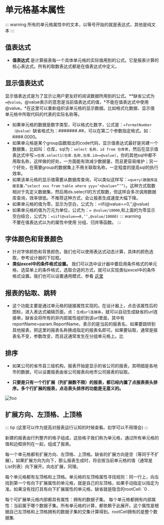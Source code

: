 # 单元格基本属性

::: warning
所有的单元格属性中的文本，以等号开始的就是表达式，其他是纯文本
:::

## 值表达式

- **值表达式** 是计算报表每一个具体单元格的实际值用到的公式。它是报表计算的核心表达式。所有的取数表达式都是在值表达式中定义。
  
## 显示值表达式
 显示值表达式是为了显示让用户更友好的阅读数据所用到的公式。**缺省公式为`=@value`。@value表示的意思是当前值表达式的值，*不能在值表达式中使用@value。*在这里可以重新组织该单元格的显示数据。比如格式化数据、显示值单元格中所取代码的代表的实际名称等。
   + 如果单元格的数据是数字类型，可以格式化数字，公式是：`=formatNumber（@value）`缺省格式为：#######.##，可以在第二个参数指定格式。如：####.0000。
   + 如果单元格是某个group函数取出的code代码，显示值表达式最好是另建一个数据集，比如叫：仓库，sql为：`select 名称，id from 仓库表`，然后在显示值表达式中写:`=仓库.select1(仓库.名称,仓库.id==@value)`，你的其他sql中都不用取名称，这样做的好处，一方面能有效减少数据量，而且更容易维护；另一个好处，在需要group的数据集上不用关联取名称，一定程度的提高sql的执行效率。
   + 如果该单元格的显示值需要从数据库查询，可以类似这样写：`=query(数据库连接变量，”select xxx from table where yyy=’+@value+”’”)`。这种方式取数相对于先定义数据集，然后用ds.select1的方式取数，但这样会多次调用数据库查询，效率很低。不推荐这种方式，会让报表生成速度大幅下降。
   + 如果单元格的值为零，显示为空白，公式为：=iif(@value==0,’’,@value)
   + 如果单元格的值为万元为单位，公式为：`= @value/10000`,和上面的为零显示空白结合，公式为：`=iif(@value==0,’’,@value/10000)`
::: warning  
  不要在值表达式以为的属性中使用 分组、归并等函数。
:::
## 字体颜色和背景颜色
- 针对字体颜色和背景颜色，我们也可以使用表达式动态计算，具体的颜色选取，参考设计器的下拉框。
- **类似excel中的条件格式设置。** 我们可以选中设计器中要启用条件格式的单元格，选菜单上的条件格式，选取合适的方式，就可以实现类似excel中的条件格式设置。我们也可以设置通用模式，参看 [这里](../../zh/conf/base.md#前端隔行变色和条件颜色的配置)

## 报表的钻取、跳转
- 这个功能主要是通过单元格的链接属性实现的。在设计器上，点击该属性后的图标，进入表达式编辑页面，点：`生成url连接串`，就可以自动生成缺省的url连接串，缺省会将所有的非内部属性组织到该url里面，其中有reportName=param.ReportName，表示的是当前的报表名，如果要跳转到其他报表，把这里的报表名称换成指定的报表名即可。如果要钻取，通常是报表名不变，参数改变，而且这通常发生在分组单元格上。比

## 排序
- 如某公司的省市县三级机构，报表开始是显示的省公司的报表，其明细是各地市的数据，可以设置报表由省公司报表向地市公司报表的钻取。

- **只要是只有一个行扩展（列扩展数不限）的报表，都已经内置了点报表表头排序。多个行扩展的报表，点击表头排序的功能是无意义的。**

<img :src="$withBase('//img/微信图片_20211227111416.png')" alt="foo">

## 扩展方向、左顶格、上顶格

::: tip
(这里可以作为提高对报表运行认知的时候查看。初学可以不用理会)
:::

新建的报表由行列整齐的格子组成，这些格子我们称为单元格，通过所有单元格的值和边框排列在一起，组成了报表。

每一个单元格都有扩展方向、左顶格、上顶格。缺省的扩展方向是空（等同于不扩展）。如果扩展方向为向下，那么报表生成时，将会按当前单元格的值（通常是List列表）向下展开。向右扩展，同理。

每个单元格都有左顶格和上顶格。单元格的左顶格属性寻找规则：同一行上，向左找到第一个有向下扩展属性的单元格，就是自己的左顶格，如果手动指定以指定为准。如果没有找打具有向下扩展属性的单元格，缺省就是隐含的rootCell: `0 .

每个可扩展单元格内部都具有属性：拥有的数据子集。
每个单元格都拥有内部属性：当前属于哪个数据子集。所有单元格的计算，都依赖于此展开。这个属性是根据自己左顶格和上顶格拥有的数据子集的交集计算得到。rootCell拥有的是整个数据集.

